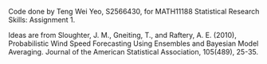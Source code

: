 Code done by Teng Wei Yeo, S2566430, for MATH11188 Statistical Research Skills: Assignment 1.

Ideas are from Sloughter, J. M., Gneiting, T., and Raftery, A. E. (2010), Probabilistic Wind Speed Forecasting Using Ensembles and Bayesian Model Averaging. Journal of the American Statistical Association, 105(489), 25-35.

